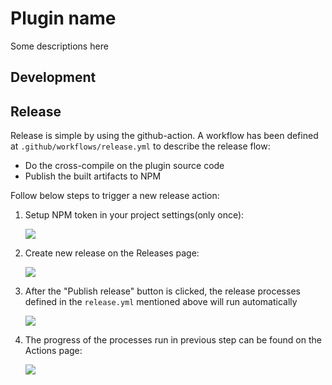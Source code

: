 # Plugin name

Some descriptions here

## Development

## Release

Release is simple by using the github-action. A workflow has been defined at `.github/workflows/release.yml` to describe the release flow:

- Do the cross-compile on the plugin source code
- Publish the built artifacts to NPM

Follow below steps to trigger a new release action:

1. Setup NPM token in your project settings(only once):

   ![](https://p5.music.126.net/obj/wo3DlcOGw6DClTvDisK1/14904863858/01c7/0999/8734/3e47114278e13a443f11b4f93d4f483e.png)

2. Create new release on the Releases page:

   ![](https://p5.music.126.net/obj/wo3DlcOGw6DClTvDisK1/14904788539/33d2/37ac/790a/f9b44c6714259208a2964d869b822c95.png)

3. After the "Publish release" button is clicked, the release processes defined in the `release.yml` mentioned above will run automatically

   ![](https://p5.music.126.net/obj/wo3DlcOGw6DClTvDisK1/14904909779/212c/d518/5ff9/aec6a495b34c5f59c860712a6c25ae48.png)

4. The progress of the processes run in previous step can be found on the Actions page:

   ![](https://p6.music.126.net/obj/wo3DlcOGw6DClTvDisK1/14904982812/06b3/2baa/2755/32be305e7c4ba26f74ee3fa66528e56a.png)
